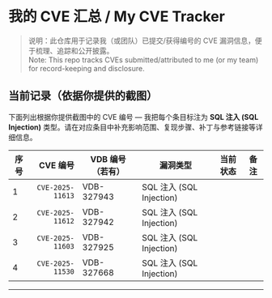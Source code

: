 # 我的 CVE 汇总 / My CVE Tracker

> 说明：此仓库用于记录我（或团队）已提交/获得编号的 CVE 漏洞信息，便于梳理、追踪和公开披露。  
> Note: This repo tracks CVEs submitted/attributed to me (or my team) for record-keeping and disclosure.

## 当前记录（依据你提供的截图）
下面列出根据你提供截图中的 CVE 编号 — 我把每个条目标注为 **SQL 注入 (SQL Injection)** 类型。请在对应条目中补充影响范围、复现步骤、补丁与参考链接等详细信息。

| 序号 | CVE 编号 | VDB 编号（若有） | 漏洞类型 | 当前状态 | 备注 |
|---|---:|---|---|---|---|
| 1 | `CVE-2025-11613` | VDB-327943 | SQL 注入 (SQL Injection)  |
| 2 | `CVE-2025-11612` | VDB-327942 | SQL 注入 (SQL Injection)  |
| 3 | `CVE-2025-11603` | VDB-327925 | SQL 注入 (SQL Injection)  |
| 4 | `CVE-2025-11530` | VDB-327668 | SQL 注入 (SQL Injection)  |

---
